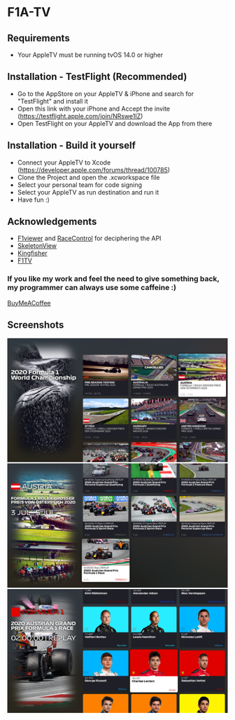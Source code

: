 # F1A-TV

## Requirements

- Your AppleTV must be running tvOS 14.0 or higher

## Installation - TestFlight (Recommended)

- Go to the AppStore on your AppleTV & iPhone and search for "TestFlight" and install it
- Open this link with your iPhone and Accept the invite (https://testflight.apple.com/join/NRswe1IZ)
- Open TestFlight on your AppleTV and download the App from there

## Installation - Build it yourself

- Connect your AppleTV to Xcode (https://developer.apple.com/forums/thread/100785)
- Clone the Project and open the .xcworkspace file
- Select your personal team for code signing
- Select your AppleTV as run destination and run it
- Have fun :)

## Acknowledgements
* [F1viewer](https://github.com/SoMuchForSubtlety/f1viewer) and [RaceControl](https://github.com/robvdpol/RaceControl)  for deciphering the API
* [SkeletonView](https://github.com/Juanpe/SkeletonView)
* [Kingfisher](https://github.com/onevcat/Kingfisher)
* [F1TV](https://f1tv.formula1.com)

### If you like my work and feel the need to give something back,  my programmer can always use some caffeine :)
[BuyMeACoffee](https://www.buymeacoffee.com/NoahFetz)

## Screenshots

![](Screenshots/F1TV-1.png)
![](Screenshots/F1TV-2.png)
![](Screenshots/F1TV-3.png)
